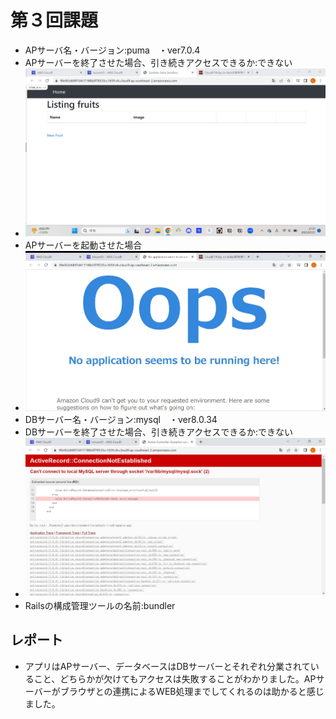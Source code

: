 # 第３回課題
- APサーバ名・バージョン:puma　・ver7.0.4
- APサーバーを終了させた場合、引き続きアクセスできるか:できない
- ![APサーバー終了後アクセス](lecture.03/image/APserver-running.png)
- APサーバーを起動させた場合
- ![APサーバ起動時](./image/APsever-not-running.png)
- DBサーバー名・バージョン:mysql　・ver8.0.34
- DBサーバーを終了させた場合、引き続きアクセスできるか:できない
- ![DBサーバー終了後アクセス](./image/DBserver-not-running.png)
- Railsの構成管理ツールの名前:bundler

## レポート
- アプリはAPサーバー、データベースはDBサーバーとそれぞれ分業されていること、どちらかが欠けてもアクセスは失敗することがわかりました。APサーバーがブラウザとの連携によるWEB処理までしてくれるのは助かると感じました。

